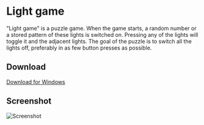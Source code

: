 # Light game

"Light game" is a puzzle game. When the game starts, a random number or a stored pattern of these lights is switched on.
Pressing any of the lights will toggle it and the adjacent lights.
The goal of the puzzle is to switch all the lights off, preferably in as few button presses as possible.

## Download

[Download for Windows](https://www.viathinksoft.com/download/190/lightgame_setup.exe)

## Screenshot

![Screenshot](https://www.viathinksoft.com/screenshot/31/Light+Game+Screenshot.png)
